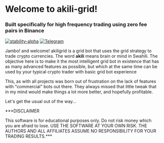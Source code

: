 # Welcome to akili-grid!

### Built specifically for high frequency trading using zero fee pairs in Binance

[![stability-alpha](https://img.shields.io/badge/stability-alpha-f4d03f.svg)](https://github.com/mkenney/software-guides/blob/master/STABILITY-BADGES.md#alpha)
[![Telegram](https://badges.aleen42.com/src/telegram.svg)](https://t.me/+9F0CZj8emLc2YTY0)

Jambo! and welcome! akiligrid is a grid bot that uses the grid strategy to trade crypto currencies. The word **akili** means brain or mind in Swahili. The objective here is to make it the most intelligent grid bot in existence that has as many advanced features as possible, but which at the same time can be used by your typical crypto trader with basic grid bot experience

This, as with all projects was born out of frustration on the lack of features with "commercial" bots out there. They always missed that little tweak that in my mind would make things a lot more better, and hopefully profitable.

Let's get the usual out of the way...

***DISCLAIMER

This software is for educational purposes only. Do not risk money which you are afraid to lose. USE THE SOFTWARE AT YOUR OWN RISK. THE AUTHORS AND ALL AFFILIATES ASSUME NO RESPONSIBILITY FOR YOUR TRADING RESULTS.***
